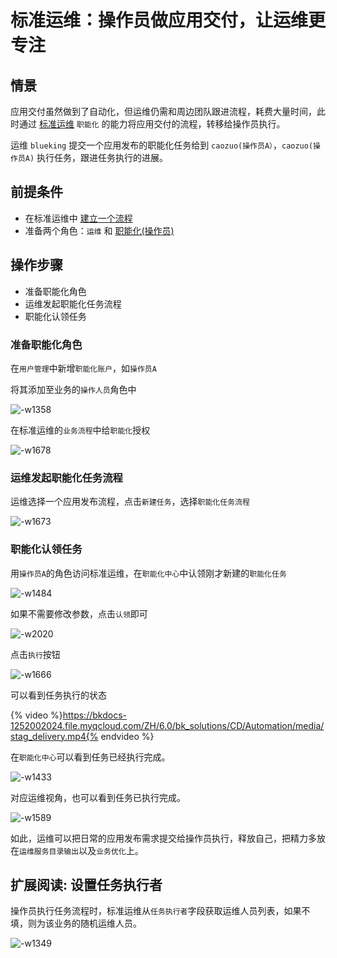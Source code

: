 # 标准运维：操作员做应用交付，让运维更专注

## 情景

应用交付虽然做到了自动化，但运维仍需和周边团队跟进流程，耗费大量时间，此时通过 [标准运维](../../../标准运维/产品白皮书/产品简介/README.md) `职能化` 的能力将应用交付的流程，转移给操作员执行。

运维 `blueking` 提交一个应用发布的职能化任务给到 `caozuo(操作员A）`，`caozuo(操作员A)` 执行任务，跟进任务执行的进展。

## 前提条件

- 在标准运维中 [建立一个流程](../../../标准运维/产品白皮书/产品功能/flow.md)
- 准备两个角色：`运维` 和  [职能化(操作员)](../../../PaaS平台/产品白皮书/产品功能/系统管理/UserManageEE.md)

## 操作步骤

- 准备职能化角色
- 运维发起职能化任务流程
- 职能化认领任务

### 准备职能化角色

在`用户管理`中新增`职能化账户`，如`操作员A`

将其添加至业务的`操作人员`角色中

![-w1358](../assets/15626757873636.jpg)

在标准运维的`业务流程`中给`职能化`授权

![-w1678](../assets/15626655943347.jpg)

### 运维发起职能化任务流程

运维选择一个应用发布流程，点击`新建任务`，选择`职能化任务流程`

![-w1673](../assets/15626651187357.jpg)

### 职能化认领任务

用`操作员A`的角色访问标准运维，在`职能化中心`中认领刚才新建的`职能化任务`

![-w1484](../assets/15626652375328.jpg)

如果不需要修改参数，点击`认领`即可

![-w2020](../assets/15626653433243.jpg)

点击`执行`按钮

![-w1666](../assets/15626726352252.jpg)

可以看到任务执行的状态

{% video %}https://bkdocs-1252002024.file.myqcloud.com/ZH/6.0/bk_solutions/CD/Automation/media/stag_delivery.mp4{% endvideo %}

在`职能化中心`可以看到任务已经执行完成。

![-w1433](../assets/15627514845867.jpg)

对应运维视角，也可以看到任务已执行完成。

![-w1589](../assets/15627516202535.jpg)

如此，运维可以把日常的应用发布需求提交给操作员执行，释放自己，把精力多放在`运维服务目录输出`以及`业务优化`上。

## 扩展阅读: 设置任务执行者

操作员执行任务流程时，标准运维从`任务执行者`字段获取运维人员列表，如果不填，则为该业务的随机运维人员。

![-w1349](../assets/20210408175157.png)
